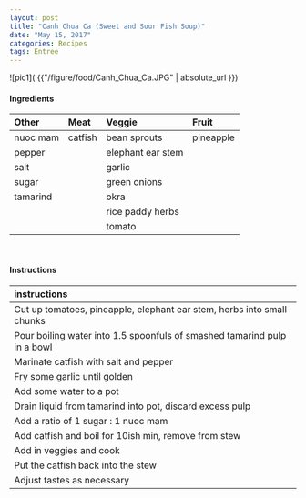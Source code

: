 ```yaml
---
layout: post
title: "Canh Chua Ca (Sweet and Sour Fish Soup)"
date: "May 15, 2017"
categories: Recipes
tags: Entree
---
```




![pic1]( {{"/figure/food/Canh_Chua_Ca.JPG" | absolute_url }})




#### Ingredients

<table class = "presenttab">
 <thead>
  <tr>
   <th style="text-align:left;"> Other </th>
   <th style="text-align:left;"> Meat </th>
   <th style="text-align:left;"> Veggie </th>
   <th style="text-align:left;"> Fruit </th>
  </tr>
 </thead>
<tbody>
  <tr>
   <td style="text-align:left;"> nuoc mam </td>
   <td style="text-align:left;"> catfish </td>
   <td style="text-align:left;"> bean sprouts </td>
   <td style="text-align:left;"> pineapple </td>
  </tr>
  <tr>
   <td style="text-align:left;"> pepper </td>
   <td style="text-align:left;">  </td>
   <td style="text-align:left;"> elephant ear stem </td>
   <td style="text-align:left;">  </td>
  </tr>
  <tr>
   <td style="text-align:left;"> salt </td>
   <td style="text-align:left;">  </td>
   <td style="text-align:left;"> garlic </td>
   <td style="text-align:left;">  </td>
  </tr>
  <tr>
   <td style="text-align:left;"> sugar </td>
   <td style="text-align:left;">  </td>
   <td style="text-align:left;"> green onions </td>
   <td style="text-align:left;">  </td>
  </tr>
  <tr>
   <td style="text-align:left;"> tamarind </td>
   <td style="text-align:left;">  </td>
   <td style="text-align:left;"> okra </td>
   <td style="text-align:left;">  </td>
  </tr>
  <tr>
   <td style="text-align:left;">  </td>
   <td style="text-align:left;">  </td>
   <td style="text-align:left;"> rice paddy herbs </td>
   <td style="text-align:left;">  </td>
  </tr>
  <tr>
   <td style="text-align:left;">  </td>
   <td style="text-align:left;">  </td>
   <td style="text-align:left;"> tomato </td>
   <td style="text-align:left;">  </td>
  </tr>
</tbody>
</table>

<br>

#### Instructions

<table class = "presenttabnoh">
 <thead>
  <tr>
   <th style="text-align:left;"> instructions </th>
  </tr>
 </thead>
<tbody>
  <tr>
   <td style="text-align:left;"> Cut up tomatoes, pineapple, elephant ear stem, herbs into small chunks </td>
  </tr>
  <tr>
   <td style="text-align:left;"> Pour boiling water into 1.5 spoonfuls of smashed tamarind pulp in a bowl </td>
  </tr>
  <tr>
   <td style="text-align:left;"> Marinate catfish with salt and pepper </td>
  </tr>
  <tr>
   <td style="text-align:left;"> Fry some garlic until golden </td>
  </tr>
  <tr>
   <td style="text-align:left;"> Add some water to a pot </td>
  </tr>
  <tr>
   <td style="text-align:left;"> Drain liquid from tamarind into pot, discard excess pulp </td>
  </tr>
  <tr>
   <td style="text-align:left;"> Add a ratio of 1 sugar : 1 nuoc mam </td>
  </tr>
  <tr>
   <td style="text-align:left;"> Add catfish and boil for 10ish min, remove from stew </td>
  </tr>
  <tr>
   <td style="text-align:left;"> Add in veggies and cook </td>
  </tr>
  <tr>
   <td style="text-align:left;"> Put the catfish back into the stew </td>
  </tr>
  <tr>
   <td style="text-align:left;"> Adjust tastes as necessary </td>
  </tr>
</tbody>
</table>

